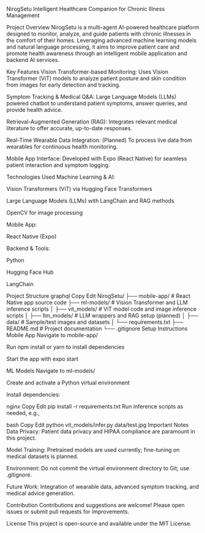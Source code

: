 NirogSetu
Intelligent Healthcare Companion for Chronic Illness Management

Project Overview
NirogSetu is a multi-agent AI-powered healthcare platform designed to monitor, analyze, and guide patients with chronic illnesses in the comfort of their homes. Leveraging advanced machine learning models and natural language processing, it aims to improve patient care and promote health awareness through an intelligent mobile application and backend AI services.

Key Features
Vision Transformer-based Monitoring: Uses Vision Transformer (ViT) models to analyze patient posture and skin condition from images for early detection and tracking.

Symptom Tracking & Medical Q&A: Large Language Models (LLMs) powered chatbot to understand patient symptoms, answer queries, and provide health advice.

Retrieval-Augmented Generation (RAG): Integrates relevant medical literature to offer accurate, up-to-date responses.

Real-Time Wearable Data Integration: (Planned) To process live data from wearables for continuous health monitoring.

Mobile App Interface: Developed with Expo (React Native) for seamless patient interaction and symptom logging.

Technologies Used
Machine Learning & AI:

Vision Transformers (ViT) via Hugging Face Transformers

Large Language Models (LLMs) with LangChain and RAG methods

OpenCV for image processing

Mobile App:

React Native (Expo)

Backend & Tools:

Python

Hugging Face Hub

LangChain

Project Structure
graphql
Copy
Edit
NirogSetu/
├── mobile-app/         # React Native app source code
├── ml-models/          # Vision Transformer and LLM inference scripts
│   ├── vit_models/     # ViT model code and image inference scripts
│   ├── llm_models/     # LLM wrappers and RAG setup (planned)
│   ├── data/           # Sample/test images and datasets
│   └── requirements.txt
├── README.md           # Project documentation
└── .gitignore
Setup Instructions
Mobile App
Navigate to mobile-app/

Run npm install or yarn to install dependencies

Start the app with expo start

ML Models
Navigate to ml-models/

Create and activate a Python virtual environment

Install dependencies:

nginx
Copy
Edit
pip install -r requirements.txt
Run inference scripts as needed, e.g.,

bash
Copy
Edit
python vit_models/infer.py data/test.jpg
Important Notes
Data Privacy: Patient data privacy and HIPAA compliance are paramount in this project.

Model Training: Pretrained models are used currently; fine-tuning on medical datasets is planned.

Environment: Do not commit the virtual environment directory to Git; use .gitignore.

Future Work: Integration of wearable data, advanced symptom tracking, and medical advice generation.

Contribution
Contributions and suggestions are welcome! Please open issues or submit pull requests for improvements.

License
This project is open-source and available under the MIT License.
